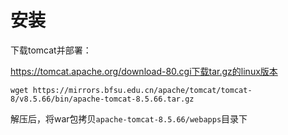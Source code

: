 # 安装

下载tomcat并部署：

https://tomcat.apache.org/download-80.cgi下载tar.gz的linux版本

```
wget https://mirrors.bfsu.edu.cn/apache/tomcat/tomcat-8/v8.5.66/bin/apache-tomcat-8.5.66.tar.gz
```

解压后，将war包拷贝`apache-tomcat-8.5.66/webapps`目录下


